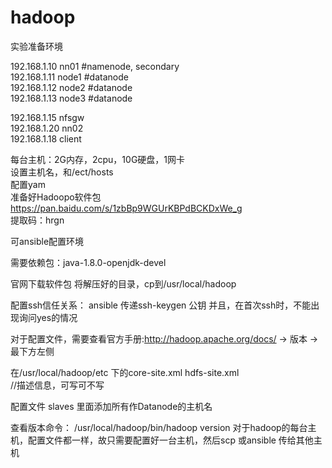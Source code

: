 # hadoop

实验准备环境

192.168.1.10    nn01      #namenode, secondary                 
192.168.1.11    node1     #datanode                 
192.168.1.12    node2     #datanode                     
192.168.1.13    node3     #datanode                                

192.168.1.15    nfsgw                            
192.168.1.20    nn02                                    
192.168.1.18    client                                             


每台主机：2G内存，2cpu，10G硬盘，1网卡                                   
设置主机名，和/ect/hosts                                         
配置yam                                     
准备好Hadoopo软件包              
https://pan.baidu.com/s/1zbBp9WGUrKBPdBCKDxWe_g                            
提取码：hrgn                                                                      

可ansible配置环境                                   

需要依赖包：java-1.8.0-openjdk-devel                               

官网下载软件包
将解压好的目录，cp到/usr/local/hadoop
                                                                                                            
配置ssh信任关系：
ansible  传递ssh-keygen   公钥
并且，在首次ssh时，不能出现询问yes的情况

对于配置文件，需要查看官方手册:http://hadoop.apache.org/docs/    ->  版本    -> 最下方左侧

在/usr/local/hadoop/etc    下的core-site.xml   hdfs-site.xml      
<configuration>
   <property>
      <name></name>
      <value></value>
      <description></description>             //描述信息，可写可不写
   </property>
</configuration>
   
配置文件 slaves 
里面添加所有作Datanode的主机名
   
      
查看版本命令： /usr/local/hadoop/bin/hadoop    version
对于hadoop的每台主机，配置文件都一样，故只需要配置好一台主机，然后scp 或ansible 传给其他主机



